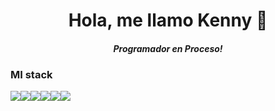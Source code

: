 <!DOCTYPE html>
<html>
    <h1 align="center" id="dynamicText">Hola, me llamo Kenny 🌊</h1>
    <h4 align="center"><i>Programador en Proceso!</i></h4>
    <p align="center">
    </p>

<h3 align="left"> MI stack</h3>
<div style="display: flex">
  <img
    src="https://img.shields.io/badge/HTML5-E34F26?style=for-the-badge&logo=html5&logoColor=white"
  />
  <img
    src="https://img.shields.io/badge/CSS3-1572B6?style=for-the-badge&logo=css3&logoColor=white"
  />
 <img
      src="https://img.shields.io/badge/JavaScript-323330?style=for-the-badge&logo=javascript&logoColor=F7DF1E"
  />
 <img
      src="https://img.shields.io/badge/Bootstrap-563D7C?style=for-the-badge&logo=bootstrap&logoColor=white"
  />
 <img
      src="https://img.shields.io/badge/Java-007396?style=for-the-badge&logo=java&logoColor=white"
  />
 <img
      src="https://img.shields.io/badge/MySQL-005C84?style=for-the-badge&logo=mysql&logoColor=white"
  />
</div>



</html>
